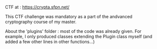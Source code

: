 CTF at : https://crypta.sfpn.net/

This CTF challenge was mandatory as a part of the andvanced cryptography course of my master.

About the 'plugins' folder : most of the code was already given. For example, I only produced classes extending the Plugin class myself (and added a few other lines in other functions...)
